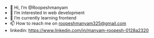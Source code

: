 - 👋 Hi, I’m @Roopeshmanyam
- 👀 I’m interested in web development
- 🌱 I’m currently learning frontend 
- 📫 How to reach me on roopeshmanyam325@gmail.com
- linkedin: https://www.linkedin.com/in/manyam-roopesh-0128a2320
<!---
Roopeshmanyam/Roopeshmanyam is a ✨ special ✨ repository because its `README.md` (this file) appears on your GitHub profile.
You can click the Preview link to take a look at your changes.
--->
